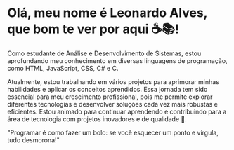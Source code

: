 # Olá, meu nome é Leonardo Alves, que bom te ver por aqui ☕️📚!

<p>Como estudante de Análise e Desenvolvimento de Sistemas, estou aprofundando meu conhecimento em diversas linguagens de programação, como HTML, JavaScript, CSS, C# e C.</p>
<p>Atualmente, estou trabalhando em vários projetos para aprimorar minhas habilidades e aplicar os conceitos aprendidos. Essa jornada tem sido essencial para meu crescimento profissional, pois me permite explorar diferentes tecnologias e desenvolver soluções cada vez mais robustas e eficientes. Estou animado para continuar aprendendo e contribuindo para a área de tecnologia com projetos inovadores e de qualidade 🚀.</p>
<p>"Programar é como fazer um bolo: se você esquecer um ponto e vírgula, tudo desmorona!"</p>
